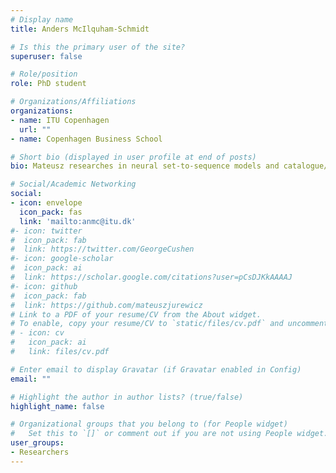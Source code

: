 ```yaml
---
# Display name
title: Anders McIlquham-Schmidt

# Is this the primary user of the site?
superuser: false

# Role/position
role: PhD student

# Organizations/Affiliations
organizations:
- name: ITU Copenhagen
  url: ""  
- name: Copenhagen Business School

# Short bio (displayed in user profile at end of posts)
bio: Mateusz researches in neural set-to-sequence models and catalogue/sequence optimisation.

# Social/Academic Networking
social:
- icon: envelope
  icon_pack: fas
  link: 'mailto:anmc@itu.dk'
#- icon: twitter
#  icon_pack: fab
#  link: https://twitter.com/GeorgeCushen
#- icon: google-scholar
#  icon_pack: ai
#  link: https://scholar.google.com/citations?user=pCsDJKkAAAAJ
#- icon: github
#  icon_pack: fab
#  link: https://github.com/mateuszjurewicz
# Link to a PDF of your resume/CV from the About widget.
# To enable, copy your resume/CV to `static/files/cv.pdf` and uncomment the lines below.
# - icon: cv
#   icon_pack: ai
#   link: files/cv.pdf

# Enter email to display Gravatar (if Gravatar enabled in Config)
email: ""

# Highlight the author in author lists? (true/false)
highlight_name: false

# Organizational groups that you belong to (for People widget)
#   Set this to `[]` or comment out if you are not using People widget.
user_groups:
- Researchers
---
```


